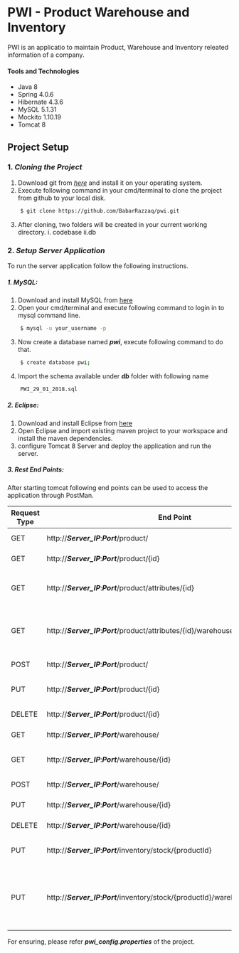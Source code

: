 # PWI - Product Warehouse and Inventory

PWI is an applicatio to maintain Product, Warehouse and Inventory releated information of a company.

#### Tools and Technologies
- Java 8
- Spring 4.0.6
- Hibernate 4.3.6
- MySQL 5.1.31
- Mockito 1.10.19
- Tomcat 8

## Project Setup

### 1. _Cloning the Project_
1. Download git from _[here](https://git-scm.com/downloads)_ and install it on your operating system.
2. Execute following command in your cmd/terminal to clone the project from github to your local disk.
```sh
    $ git clone https://github.com/BabarRazzaq/pwi.git
```
3. After cloning, two folders will be created in your current working directory.
  i. codebase
  ii.db

### 2. _Setup Server Application_
To run the server application follow the following instructions.
##### 1. MySQL:
1. Download and install MySQL from [here](https://www.mysql.com/downloads/)
2. Open your cmd/terminal and execute following command to login in to mysql command line.
```sh
    $ mysql -u your_username -p
```
3. Now create a database named ***pwi***, execute following command to do that.
```sh
    $ create database pwi;
```
4. Import the schema available under ***db*** folder with following name
```sh
    PWI_29_01_2018.sql
```
##### 2. Eclipse:
1. Download and install Eclipse from [here](https://www.eclipse.org/downloads/)
2. Open Eclipse and import existing maven project to your workspace and install the maven dependencies.
3. configure Tomcat 8 Server and deploy the application and run the server.

##### 3. Rest End Points:
After starting tomcat following end points can be used to access the application through PostMan.

| Request Type | End Point  | Description |
| ------------- | ------------- | ------------- |
| GET | http://***Server_IP***:***Port***/product/ | Get All Products  |
| GET | http://***Server_IP***:***Port***/product/{id} | Get Product By ID  |
| GET | http://***Server_IP***:***Port***/product/attributes/{id} | GET Product Attributes By ID  |
| GET | http://***Server_IP***:***Port***/product/attributes/{id}/warehouse/{warehouseId} | Get Product Attributes By Warehouse ID  |
| POST | http://***Server_IP***:***Port***/product/ | Add Product  |
| PUT | http://***Server_IP***:***Port***/product/{id} | Update Product By ID  |
| DELETE | http://***Server_IP***:***Port***/product/{id} | Delete Product  |
| GET | http://***Server_IP***:***Port***/warehouse/ | Get All Warehouses  |
| GET | http://***Server_IP***:***Port***/warehouse/{id} | Get Warehouse By ID  |
| POST | http://***Server_IP***:***Port***/warehouse/ | Add Warehouse  |
| PUT | http://***Server_IP***:***Port***/warehouse/{id} | Update Warehouse  |
| DELETE | http://***Server_IP***:***Port***/warehouse/{id} | Delete Warehouse  |
| PUT | http://***Server_IP***:***Port***/inventory/stock/{productId} | Update Product Stock  |
| PUT | http://***Server_IP***:***Port***/inventory/stock/{productId}/warehouse/{warehouseId} | Update Product Stock By Product ID and Warehouse ID |

For ensuring,  please refer ***pwi_config.properties*** of the project.
